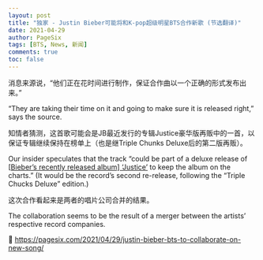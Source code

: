 ```yaml
---
layout: post
title: "独家 - Justin Bieber可能将和K-pop超级明星BTS合作新歌 (节选翻译)"
date: 2021-04-29
author: PageSix
tags: [BTS, News, 新闻]
comments: true
toc: false
---
```


消息来源说，“他们正在花时间进行制作，保证合作曲以一个正确的形式发布出来。”

“They are taking their time on it and going to make sure it is released right,” says the source.

知情者猜测，这首歌可能会是JB最近发行的专辑Justice豪华版再贩中的一首，以保证专辑继续保持在榜单上（也是继Triple Chunks Deluxe后的第二版再贩）。

Our insider speculates that the track “could be part of a deluxe release of [[Bieber’s recently released album\] ‘Justice’](https://nypost.com/2021/03/19/with-new-justice-justin-biebers-comeback-fis-complete/) to keep the album on the charts.” (It would be the record’s second re-release, following the “Triple Chucks Deluxe” edition.)

这次合作看起来是两者的唱片公司合并的结果。

The collaboration seems to be the result of a merger between the artists’ respective record companies.

🔗 https://pagesix.com/2021/04/29/justin-bieber-bts-to-collaborate-on-new-song/